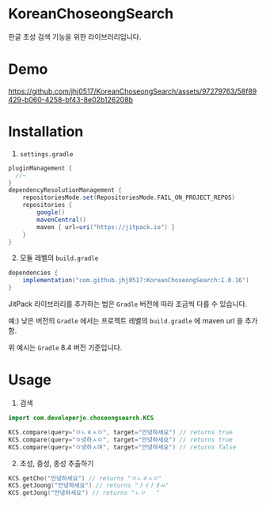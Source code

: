 # KoreanChoseongSearch
한글 초성 검색 기능을 위한 라이브러리입니다.

# Demo
https://github.com/jhj0517/KoreanChoseongSearch/assets/97279763/58f89429-b060-4258-bf43-8e02b126208b

# Installation
1) `settings.gradle`  
```gradle
pluginManagement {
  //~
}
dependencyResolutionManagement {
    repositoriesMode.set(RepositoriesMode.FAIL_ON_PROJECT_REPOS)
    repositories {
        google()
        mavenCentral()
        maven { url=uri("https://jitpack.io") }
    }
}
```
2) 모듈 레벨의 `build.gradle`
```gradle
dependencies {
    implementation("com.github.jhj0517:KoreanChoseongSearch:1.0.16")
}
```
JitPack 라이브러리를 추가하는 법은 `Gradle` 버전에 따라 조금씩 다를 수 있습니다. 

예:) 낮은 버전의 `Gradle` 에서는 프로젝트 레벨의 `build.gradle` 에 maven url 을 추가함.

위 예시는 `Gradle` 8.4 버전 기준입니다.

# Usage
1. 검색
```Kotlin
import com.developerjo.choseongsearch.KCS

KCS.compare(query="ㅇㄴㅎㅅㅇ", target="안녕하세요") // returns true
KCS.compare(query="ㅇ녕하ㅅㅇ", target="안녕하세요") // returns true
KCS.compare(query="ㅇ녕하ㅅ여", target="안녕하세요") // returns false
```
2. 초성, 중성, 종성 추출하기
```Kotlin
KCS.getCho("안녕하세요") // returns "ㅇㄴㅎㅅㅇ"
KCS.getJoong("안녕하세요") // returns "ㅏㅕㅏㅔㅛ"
KCS.getJong("안녕하세요") // returns "ㄴㅇ   "
```
